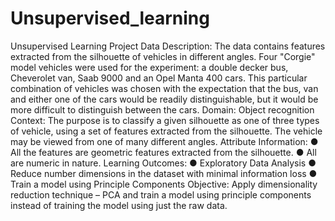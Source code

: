 # Unsupervised_learning
Unsupervised Learning Project
Data Description:
The data contains features extracted from the silhouette of vehicles in different angles. Four "Corgie" model vehicles were used for the experiment: a double decker bus, Cheverolet van, Saab 9000 and an Opel Manta 400 cars. This particular combination of vehicles was chosen with the expectation that the bus, van and either one of the cars would be readily distinguishable, but it would be more difficult to distinguish between the cars.
Domain:
Object recognition
Context:
The purpose is to classify a given silhouette as one of three types of vehicle, using a set of features extracted from the silhouette. The vehicle may be viewed from one of many different angles.
Attribute Information:
● All the features are geometric features extracted from the silhouette.
● All are numeric in nature.
Learning Outcomes:
● Exploratory Data Analysis
● Reduce number dimensions in the dataset with minimal information loss
● Train a model using Principle Components
Objective:
Apply dimensionality reduction technique – PCA and train a model using principle components instead of training the model using just the raw data.
